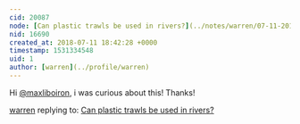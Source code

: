 ```yaml
---
cid: 20087
node: [Can plastic trawls be used in rivers?](../notes/warren/07-11-2018/can-plastic-trawls-be-used-in-rivers)
nid: 16690
created_at: 2018-07-11 18:42:28 +0000
timestamp: 1531334548
uid: 1
author: [warren](../profile/warren)
---
```


Hi [@maxliboiron](/profile/maxliboiron), i was curious about this! Thanks!

[warren](../profile/warren) replying to: [Can plastic trawls be used in rivers?](../notes/warren/07-11-2018/can-plastic-trawls-be-used-in-rivers)

